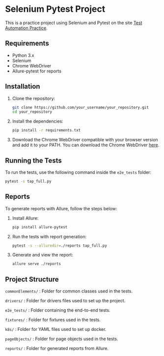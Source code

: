 # Selenium Pytest Project

This is a practice project using Selenium and Pytest on the site [Test Automation Practice](https://testautomationpractice.blogspot.com/).

## Requirements

- Python 3.x
- Selenium
- Chrome WebDriver
- Allure-pytest for reports

## Installation

1. Clone the repository:
    ```bash
    git clone https://github.com/your_username/your_repository.git
    cd your_repository
    ```

2. Install the dependencies:
    ```bash
    pip install -r requirements.txt
    ```

3. Download the Chrome WebDriver compatible with your browser version and add it to your PATH. You can download the Chrome WebDriver [here](https://sites.google.com/a/chromium.org/chromedriver/downloads).

## Running the Tests

To run the tests, use the following command inside the `e2e_tests` folder:
```bash
pytest -s tap_full.py
```

## Reports

To generate reports with Allure, follow the steps below:

1. Install Allure:
    ```bash
    pip install allure-pytest
    ```

2. Run the tests with report generation:
    ```bash
    pytest -s --alluredir=./reports tap_full.py
    ```

3. Generate and view the report:
    ```bash
    allure serve ./reports
    ```

## Project Structure

`commonElements/` : Folder for common classes used in the tests.

`drivers/` : Folder for drivers files used to set up the project.

`e2e_tests/` : Folder containing the end-to-end tests.

`fixtures/` : Folder for fixtures used in the tests.

`k8s/` : Folder for YAML files used to set up docker.

`pageObjects/` : Folder for page objects used in the tests.

`reports/` : Folder for generated reports from Allure.
